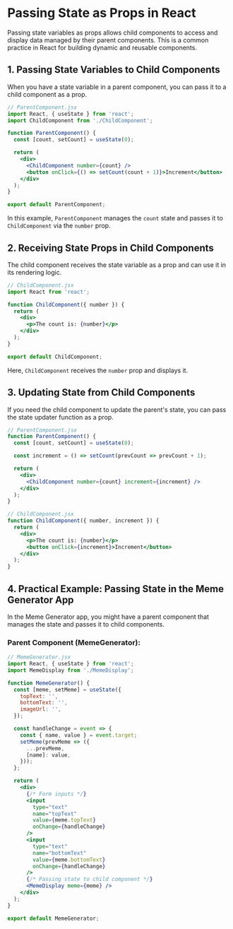 # Passing State as Props in React

Passing state variables as props allows child components to access and display data managed by their parent components. This is a common practice in React for building dynamic and reusable components.


## 1. Passing State Variables to Child Components

When you have a state variable in a parent component, you can pass it to a child component as a prop.

```jsx
// ParentComponent.jsx
import React, { useState } from 'react';
import ChildComponent from './ChildComponent';

function ParentComponent() {
  const [count, setCount] = useState(0);

  return (
    <div>
      <ChildComponent number={count} />
      <button onClick={() => setCount(count + 1)}>Increment</button>
    </div>
  );
}

export default ParentComponent;
```

In this example, `ParentComponent` manages the `count` state and passes it to `ChildComponent` via the `number` prop.


## 2. Receiving State Props in Child Components

The child component receives the state variable as a prop and can use it in its rendering logic.

```jsx
// ChildComponent.jsx
import React from 'react';

function ChildComponent({ number }) {
  return (
    <div>
      <p>The count is: {number}</p>
    </div>
  );
}

export default ChildComponent;
```

Here, `ChildComponent` receives the `number` prop and displays it.


## 3. Updating State from Child Components

If you need the child component to update the parent's state, you can pass the state updater function as a prop.


```jsx
// ParentComponent.jsx
function ParentComponent() {
  const [count, setCount] = useState(0);

  const increment = () => setCount(prevCount => prevCount + 1);

  return (
    <div>
      <ChildComponent number={count} increment={increment} />
    </div>
  );
}
```

```jsx
// ChildComponent.jsx
function ChildComponent({ number, increment }) {
  return (
    <div>
      <p>The count is: {number}</p>
      <button onClick={increment}>Increment</button>
    </div>
  );
}
```


## 4. Practical Example: Passing State in the Meme Generator App

In the Meme Generator app, you might have a parent component that manages the state and passes it to child components.

### Parent Component (MemeGenerator):

```jsx
// MemeGenerator.jsx
import React, { useState } from 'react';
import MemeDisplay from './MemeDisplay';

function MemeGenerator() {
  const [meme, setMeme] = useState({
    topText: '',
    bottomText: '',
    imageUrl: '',
  });

  const handleChange = event => {
    const { name, value } = event.target;
    setMeme(prevMeme => ({
      ...prevMeme,
      [name]: value,
    }));
  };

  return (
    <div>
      {/* Form inputs */}
      <input
        type="text"
        name="topText"
        value={meme.topText}
        onChange={handleChange}
      />
      <input
        type="text"
        name="bottomText"
        value={meme.bottomText}
        onChange={handleChange}
      />
      {/* Passing state to child component */}
      <MemeDisplay meme={meme} />
    </div>
  );
}

export default MemeGenerator;
```
